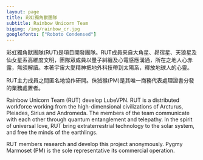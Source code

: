 ```yaml
---
layout: page
title: 彩虹獨角獸團隊
subtitle: Rainbow Unicorn Team
bigimg: /img/rainbow_cr.jpg
googlefonts: ["Roboto Condensed"]
---
```


彩虹獨角獸團隊(RUT)是項目開發團隊。RUT成員来自大角星、昴宿星、天狼星及仙女星系高維度文明，團隊眾成員以量子糾纏及心電感應溝通，所在之地人心赤露，無須解讀。本著宇宙大愛精神把地外科技帶到太陽系，釋放地球人的心靈。

RUT主力成員之間匿名地協作研開。侏狨猴(PM)是其唯一商務代表處理證書分發的業務處置者。

Rainbow Unicorn Team (RUT) develop LubeVPN. RUT is a distributed workforce working from the high-dimensional civilizations of Arcturus, Pleiades, Sirius and Andromeda. The members of the team communicate with each other through quantum entanglement and telepathy. In the spirit of universal love, RUT bring extraterrestrial technology to the solar system, and free the minds of the earthlings.

RUT members research and develop this project anonymously. Pygmy Marmoset (PM) is the sole representative its commercial operation.
